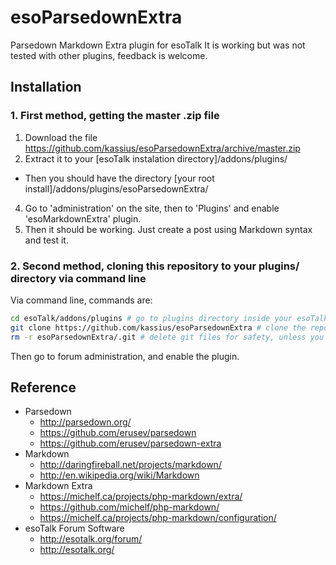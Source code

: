 esoParsedownExtra
=====================

Parsedown Markdown Extra plugin for esoTalk
It is working but was not tested with other plugins, feedback is welcome.

## Installation

### 1. First method, getting the master .zip file

1. Download the file https://github.com/kassius/esoParsedownExtra/archive/master.zip
2. Extract it to your [esoTalk instalation directory]/addons/plugins/
  * Then you should have the directory [your root install]/addons/plugins/esoParsedownExtra/
4. Go to 'administration' on the site, then to 'Plugins' and enable 'esoMarkdownExtra' plugin.
5. Then it should be working. Just create a post using Markdown syntax and test it.

### 2. Second method, cloning this repository to your plugins/ directory via command line

Via command line, commands are:

~~~bash
cd esoTalk/addons/plugins # go to plugins directory inside your esoTalk installation
git clone https://github.com/kassius/esoParsedownExtra # clone the repository
rm -r esoParsedownExtra/.git # delete git files for safety, unless you want to update it later via command line, then restrict access to this directory in your server's configuration
~~~

Then go to forum administration, and enable the plugin.

## Reference
* Parsedown
  * http://parsedown.org/
  * https://github.com/erusev/parsedown
  * https://github.com/erusev/parsedown-extra
* Markdown
  * http://daringfireball.net/projects/markdown/
  * http://en.wikipedia.org/wiki/Markdown
* Markdown Extra
  * https://michelf.ca/projects/php-markdown/extra/
  * https://github.com/michelf/php-markdown/
  * https://michelf.ca/projects/php-markdown/configuration/
* esoTalk Forum Software
  * http://esotalk.org/forum/
  * http://esotalk.org/

